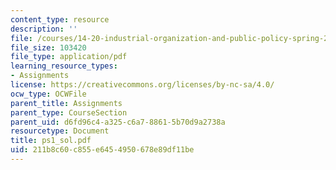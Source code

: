 ```yaml
---
content_type: resource
description: ''
file: /courses/14-20-industrial-organization-and-public-policy-spring-2003/211b8c60c855e6454950678e89df11be_ps1_sol.pdf
file_size: 103420
file_type: application/pdf
learning_resource_types:
- Assignments
license: https://creativecommons.org/licenses/by-nc-sa/4.0/
ocw_type: OCWFile
parent_title: Assignments
parent_type: CourseSection
parent_uid: d6fd96c4-a325-c6a7-8861-5b70d9a2738a
resourcetype: Document
title: ps1_sol.pdf
uid: 211b8c60-c855-e645-4950-678e89df11be
---
```

